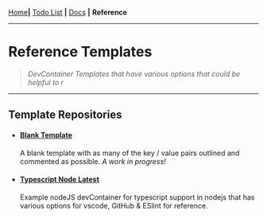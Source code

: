 [Home](../README.md)__|__ [Todo List](../TODO.md) __|__ [Docs](../docs/README.md) __|__ **Reference**

---

# Reference Templates

> *DevContainer Templates that have various options that could be helpful to r*

---

## Template Repositories

- #### [Blank Template](blank/README.md)

  A blank template with as many of the key / value pairs outlined and commented as possible. *A work in progress!*

- #### [Typescript Node Latest](typescript-node-latest/README.md)

  Example nodeJS devContainer for typescript support in nodejs that has various options for vscode, GitHub & ESlint for reference.

